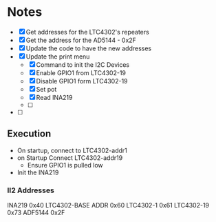 # Notes
- [x] Get addresses for the LTC4302's repeaters
- [x] Get the address for the AD5144 - 0x2F
- [x] Update the code to have the new addresses
- [x] Update the print menu
    - [X] Command to init the I2C Devices
    - [X] Enable GPIO1 from LTC4302-19
    - [X] Disable GPIO1 form LTC4302-19
    - [X] Set pot
    - [X] Read INA219
    - [ ] 
- [ ]


## Execution
- On startup, connect to LTC4302-addr1
- on Startup  Connect LTC4302-addr19
  - Ensure GPIO1 is pulled low
- Init the INA219


### II2 Addresses 
INA219              0x40
LTC4302-BASE ADDR   0x60
LTC4302-1           0x61
LTC4302-19          0x73
ADF5144             0x2F

